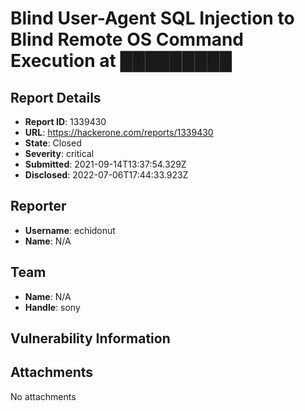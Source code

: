 # Blind User-Agent SQL Injection to Blind Remote OS Command Execution at █████████

## Report Details
- **Report ID**: 1339430
- **URL**: https://hackerone.com/reports/1339430
- **State**: Closed
- **Severity**: critical
- **Submitted**: 2021-09-14T13:37:54.329Z
- **Disclosed**: 2022-07-06T17:44:33.923Z

## Reporter
- **Username**: echidonut
- **Name**: N/A

## Team
- **Name**: N/A
- **Handle**: sony

## Vulnerability Information


## Attachments
No attachments

